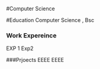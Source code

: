 #Computer Science

#Education
Computer Science , Bsc

### Work Expereince
EXP 1
Exp2

###Prjoects
EEEE
EEEE

